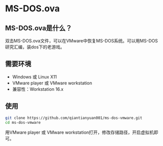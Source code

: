# MS-DOS.ova

## MS-DOS.ova是什么？
双击MS-DOS.ova文件，可以在VMware中恢复MS-DOS系统。可以用MS-DOS研究汇编，装dos下的老游戏。

## 需要环境
+ Windows 或 Linux X11
+ VMware player 或 VMware workstation
+ 兼容性：Workstation 16.x

## 使用
```bash
git clone https://github.com/qiantianyuan001/ms-dos-vmware.git
cd ms-dos-vmware
```
用VMware player 或 VMware workstation打开，修改存储路径，开启虚拟机即可。